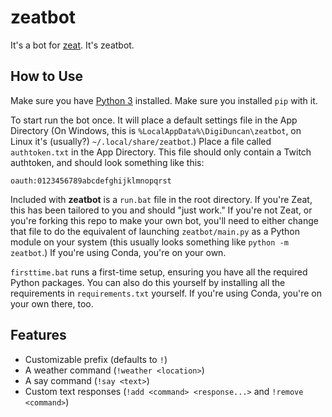 # zeatbot
It's a bot for [zeat](http://www.twitch.tv/zeat). It's zeatbot.

## How to Use
Make sure you have [Python 3](https://www.python.org/downloads/) installed. Make sure you installed `pip` with it.

To start run the bot once. It will place a default settings file in the App Directory (On Windows, this is `%LocalAppData%\DigiDuncan\zeatbot`, on Linux it's (usually?) `~/.local/share/zeatbot`.) Place a file called `authtoken.txt` in the App Directory. This file should only contain a Twitch authtoken, and should look something like this:
```
oauth:0123456789abcdefghijklmnopqrst
```

Included with **zeatbot** is a `run.bat` file in the root directory. If you're Zeat, this has been tailored to you and should "just work." If you're not Zeat, or you're forking this repo to make your own bot, you'll need to either change that file to do the equivalent of launching `zeatbot/main.py` as a Python module on your system (this usually looks something like `python -m zeatbot`.) If you're using Conda, you're on your own.

`firsttime.bat` runs a first-time setup, ensuring you have all the required Python packages. You can also do this yourself by installing all the requirements in `requirements.txt` yourself. If you're using Conda, you're on your own there, too.

## Features
* Customizable prefix (defaults to `!`)
* A weather command (`!weather <location>`)
* A say command (`!say <text>`)
* Custom text responses (`!add <command> <response...>` and `!remove <command>`)
